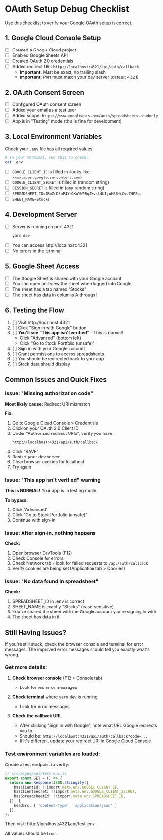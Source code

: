 # OAuth Setup Debug Checklist

Use this checklist to verify your Google OAuth setup is correct.

## 1. Google Cloud Console Setup

- [ ] Created a Google Cloud project
- [ ] Enabled Google Sheets API
- [ ] Created OAuth 2.0 credentials
- [ ] Added redirect URI: `http://localhost:4321/api/auth/callback`
  - **Important:** Must be exact, no trailing slash
  - **Important:** Port must match your dev server (default 4321)

## 2. OAuth Consent Screen

- [ ] Configured OAuth consent screen
- [ ] Added your email as a test user
- [ ] Added scope: `https://www.googleapis.com/auth/spreadsheets.readonly`
- [ ] App is in "Testing" mode (this is fine for development)

## 3. Local Environment Variables

Check your `.env` file has all required values:

```bash
# In your terminal, run this to check:
cat .env
```

- [ ] `GOOGLE_CLIENT_ID` is filled in (looks like: `xxxx.apps.googleusercontent.com`)
- [ ] `GOOGLE_CLIENT_SECRET` is filled in (random string)
- [ ] `SESSION_SECRET` is filled in (any random string)
- [ ] `SPREADSHEET_ID=1BmZrD3nP4YrOKuYWPRqJWvsl4UIjuHBSHiCvsZHFZgU`
- [ ] `SHEET_NAME=Stocks`

## 4. Development Server

- [ ] Server is running on port 4321
  ```bash
  yarn dev
  ```
- [ ] You can access http://localhost:4321
- [ ] No errors in the terminal

## 5. Google Sheet Access

- [ ] The Google Sheet is shared with your Google account
- [ ] You can open and view the sheet when logged into Google
- [ ] The sheet has a tab named "Stocks"
- [ ] The sheet has data in columns A through I

## 6. Testing the Flow

1. [ ] Visit http://localhost:4321
2. [ ] Click "Sign in with Google" button
3. [ ] **You'll see "This app isn't verified"** - This is normal!
   - Click "Advanced" (bottom left)
   - Click "Go to Stock Portfolio (unsafe)"
4. [ ] Sign in with your Google account
5. [ ] Grant permissions to access spreadsheets
6. [ ] You should be redirected back to your app
7. [ ] Stock data should display

## Common Issues and Quick Fixes

### Issue: "Missing authorization code"

**Most likely cause:** Redirect URI mismatch

**Fix:**
1. Go to Google Cloud Console > Credentials
2. Click on your OAuth 2.0 Client ID
3. Under "Authorized redirect URIs", verify you have:
   ```
   http://localhost:4321/api/auth/callback
   ```
4. Click "SAVE"
5. Restart your dev server
6. Clear browser cookies for localhost
7. Try again

### Issue: "This app isn't verified" warning

**This is NORMAL!** Your app is in testing mode.

**To bypass:**
1. Click "Advanced"
2. Click "Go to Stock Portfolio (unsafe)"
3. Continue with sign-in

### Issue: After sign-in, nothing happens

**Check:**
1. Open browser DevTools (F12)
2. Check Console for errors
3. Check Network tab - look for failed requests to `/api/auth/callback`
4. Verify cookies are being set (Application tab > Cookies)

### Issue: "No data found in spreadsheet"

**Check:**
1. SPREADSHEET_ID in .env is correct
2. SHEET_NAME is exactly "Stocks" (case-sensitive)
3. You've shared the sheet with the Google account you're signing in with
4. The sheet has data in it

## Still Having Issues?

If you're still stuck, check the browser console and terminal for error messages. The improved error messages should tell you exactly what's wrong.

### Get more details:

1. **Check browser console** (F12 > Console tab)
   - Look for red error messages

2. **Check terminal** where `yarn dev` is running
   - Look for error messages

3. **Check the callback URL**
   - After clicking "Sign in with Google", note what URL Google redirects you to
   - Should be: `http://localhost:4321/api/auth/callback?code=...`
   - If it's different, update your redirect URI in Google Cloud Console

### Test environment variables are loaded:

Create a test endpoint to verify:

```typescript
// src/pages/api/test-env.ts
export const GET = () => {
  return new Response(JSON.stringify({
    hasClientId: !!import.meta.env.GOOGLE_CLIENT_ID,
    hasClientSecret: !!import.meta.env.GOOGLE_CLIENT_SECRET,
    hasSpreadsheetId: !!import.meta.env.SPREADSHEET_ID,
  }), {
    headers: { 'Content-Type': 'application/json' }
  });
};
```

Then visit: http://localhost:4321/api/test-env

All values should be `true`.
